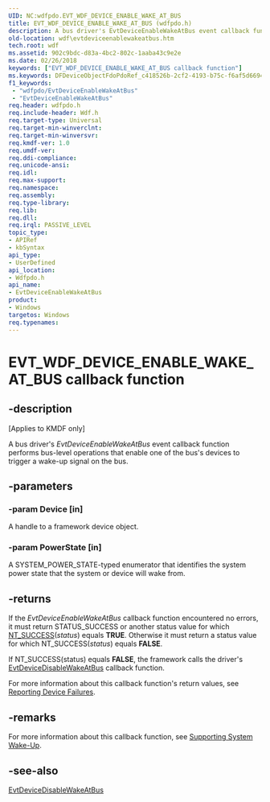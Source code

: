 ```yaml
---
UID: NC:wdfpdo.EVT_WDF_DEVICE_ENABLE_WAKE_AT_BUS
title: EVT_WDF_DEVICE_ENABLE_WAKE_AT_BUS (wdfpdo.h)
description: A bus driver's EvtDeviceEnableWakeAtBus event callback function performs bus-level operations that enable one of the bus's devices to trigger a wake-up signal on the bus.
old-location: wdf\evtdeviceenablewakeatbus.htm
tech.root: wdf
ms.assetid: 902c9bdc-d83a-4bc2-802c-1aaba43c9e2e
ms.date: 02/26/2018
keywords: ["EVT_WDF_DEVICE_ENABLE_WAKE_AT_BUS callback function"]
ms.keywords: DFDeviceObjectFdoPdoRef_c418526b-2cf2-4193-b75c-f6af5d669433.xml, EVT_WDF_DEVICE_ENABLE_WAKE_AT_BUS, EVT_WDF_DEVICE_ENABLE_WAKE_AT_BUS callback, EvtDeviceEnableWakeAtBus, EvtDeviceEnableWakeAtBus callback function, kmdf.evtdeviceenablewakeatbus, wdf.evtdeviceenablewakeatbus, wdfpdo/EvtDeviceEnableWakeAtBus
f1_keywords:
 - "wdfpdo/EvtDeviceEnableWakeAtBus"
 - "EvtDeviceEnableWakeAtBus"
req.header: wdfpdo.h
req.include-header: Wdf.h
req.target-type: Universal
req.target-min-winverclnt: 
req.target-min-winversvr: 
req.kmdf-ver: 1.0
req.umdf-ver: 
req.ddi-compliance: 
req.unicode-ansi: 
req.idl: 
req.max-support: 
req.namespace: 
req.assembly: 
req.type-library: 
req.lib: 
req.dll: 
req.irql: PASSIVE_LEVEL
topic_type:
- APIRef
- kbSyntax
api_type:
- UserDefined
api_location:
- Wdfpdo.h
api_name:
- EvtDeviceEnableWakeAtBus
product:
- Windows
targetos: Windows
req.typenames: 
---
```


# EVT_WDF_DEVICE_ENABLE_WAKE_AT_BUS callback function


## -description


<p class="CCE_Message">[Applies to KMDF only]</p>

A bus driver's <i>EvtDeviceEnableWakeAtBus</i> event callback function performs bus-level operations that enable one of the bus's devices to trigger a wake-up signal on the bus.


## -parameters




### -param Device [in]

A handle to a framework device object.


### -param PowerState [in]

A SYSTEM_POWER_STATE-typed enumerator that identifies the system power state that the system or device will wake from.


## -returns



If the <i>EvtDeviceEnableWakeAtBus</i> callback function encountered no errors, it must return STATUS_SUCCESS or another status value for which <a href="https://docs.microsoft.com/windows-hardware/drivers/kernel/using-ntstatus-values">NT_SUCCESS</a>(<i>status</i>) equals <b>TRUE</b>. Otherwise it must return a status value for which NT_SUCCESS(<i>status</i>) equals <b>FALSE</b>.

If NT_SUCCESS(status) equals <b>FALSE</b>, the framework calls the driver's <a href="https://docs.microsoft.com/windows-hardware/drivers/ddi/wdfpdo/nc-wdfpdo-evt_wdf_device_disable_wake_at_bus">EvtDeviceDisableWakeAtBus</a> callback function.

 

For more information about this callback function's return values, see <a href="https://docs.microsoft.com/windows-hardware/drivers/wdf/reporting-device-failures">Reporting Device Failures</a>.






## -remarks



For more information about this callback function, see <a href="https://docs.microsoft.com/windows-hardware/drivers/wdf/supporting-system-wake-up">Supporting System Wake-Up</a>.





## -see-also




<a href="https://docs.microsoft.com/windows-hardware/drivers/ddi/wdfpdo/nc-wdfpdo-evt_wdf_device_disable_wake_at_bus">EvtDeviceDisableWakeAtBus</a>
 

 

